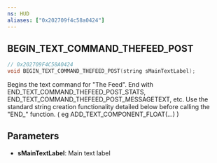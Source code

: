 ```yaml
---
ns: HUD
aliases: ["0x202709f4c58a0424"]
---
```

## BEGIN_TEXT_COMMAND_THEFEED_POST

```c
// 0x202709F4C58A0424
void BEGIN_TEXT_COMMAND_THEFEED_POST(string sMainTextLabel);
```

Begins the text command for "The Feed". End with END_TEXT_COMMAND_THEFEED_POST_STATS, END_TEXT_COMMAND_THEFEED_POST_MESSAGETEXT, etc. Use the standard string creation functionality detailed below before calling the "END_" function. ( eg ADD_TEXT_COMPONENT_FLOAT(...) )


## Parameters
* **sMainTextLabel**: Main text label
